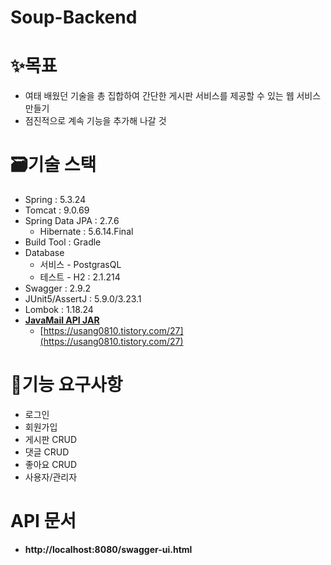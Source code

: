 ﻿# Soup-Backend
# ✨목표
- 여태 배웠던 기술을 총 집합하여 간단한 게시판 서비스를 제공할 수 있는 웹 서비스 만들기
- 점진적으로 계속 기능을 추가해 나갈 것
# 🗃기술 스택
- Spring : 5.3.24
- Tomcat : 9.0.69
- Spring Data JPA : 2.7.6
  - Hibernate : 5.6.14.Final
- Build Tool : Gradle
- Database
    - 서비스 - PostgrasQL
    - 테스트 - H2 : 2.1.214
- Swagger : 2.9.2
- JUnit5/AssertJ : 5.9.0/3.23.1
- Lombok : 1.18.24
- ****[JavaMail API JAR](https://mvnrepository.com/artifact/javax.mail/javax.mail-api)****
  - [https://usang0810.tistory.com/27](https://usang0810.tistory.com/27)
# 🚀기능 요구사항
- 로그인
- 회원가입
- 게시판 CRUD
- 댓글 CRUD
- 좋아요 CRUD
- 사용자/관리자
# API 문서
- ****http://localhost:8080/swagger-ui.html****
